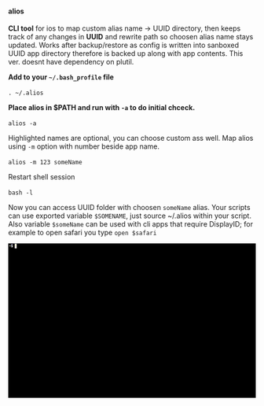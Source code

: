 #### alios

**CLI tool** for ios to map custom alias name -> UUID directory, then keeps track of any changes in **UUID** and rewrite path so choosen alias name stays updated.
Works after backup/restore as config is written into sanboxed UUID app directory therefore is backed up along with app contents. This ver. doesnt have dependency 
on plutil.

**Add to your `~/.bash_profile` file**

`. ~/.alios`

**Place alios in $PATH and run with `-a` to do initial chceck.**

`alios -a`

Highlighted names are optional, you can choose custom ass well. Map alios using `-m` option with number beside app name.

`alios -m 123 someName`

Restart shell session

`bash -l`

Now you can access UUID folder with choosen `someName` alias. Your scripts can use exported variable `$SOMENAME`, just source ~/.alios within your script. Also variable `$someName` 
can be used with cli apps that require DisplayID; for example to open safari you type `open $safari`

![alios](https://raw.githubusercontent.com/z448/alios/master/alios.gif)

